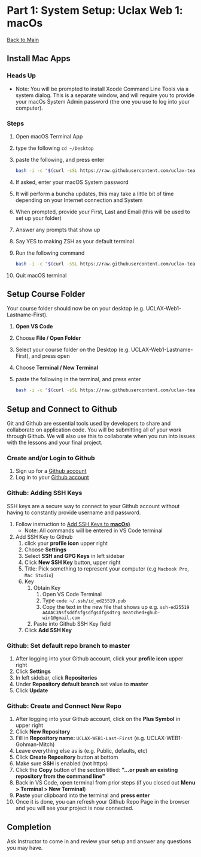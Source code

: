 # Part 1: System Setup: Uclax Web 1: macOs

[Back to Main](../../../../readme.md)

## Install Mac Apps

### Heads Up

-   Note: You will be prompted to install Xcode Command Line Tools via a system dialog. This is a separate window, and will require you to provide your macOs System Admin password (the one you use to log into your computer).

### Steps

1. Open macOS Terminal App
2. type the following `cd ~/Desktop`
3. paste the following, and press enter

    ```bash
    bash -i -c "$(curl -sSL https://raw.githubusercontent.com/uclax-teach/uclax-web1-gohman-mitch-2025/refs/heads/master/_course_support/scripts/macOs-v4/1.macOs-mac-apps-part1.sh)"
    ```

4. If asked, enter your macOS System password
5. It will perform a buncha updates, this may take a little bit of time depending on your Internet connection and System
6. When prompted, provide your First, Last and Email (this will be used to set up your folder)
7. Answer any prompts that show up
8. Say YES to making ZSH as your default terminal
9. Run the following command

    ```bash
    bash -i -c "$(curl -sSL https://raw.githubusercontent.com/uclax-teach/uclax-web1-gohman-mitch-2025/refs/heads/master/_course_support/scripts/macOs-v4/2.macOs-mac-apps-part2.sh)"
    ```

10. Quit macOS terminal

## Setup Course Folder

Your course folder should now be on your desktop (e.g. UCLAX-Web1-Lastname-First).

1. **Open VS Code**
2. Choose **File / Open Folder**
3. Select your course folder on the Desktop (e.g. UCLAX-Web1-Lastname-First), and press open
4. Choose **Terminal / New Terminal**
5. paste the following in the terminal, and press enter

    ```bash
    bash -i -c "$(curl -sSL https://raw.githubusercontent.com/uclax-teach/uclax-web1-gohman-mitch-2025/refs/heads/master/_course_support/scripts/macOs-v4/3.macOs-zsh-course-folder.sh)"
    ```

## Setup and Connect to Github

Git and Github are essential tools used by developers to share and collaborate on application code. You will be submitting all of your work through Github. We will also use this to collaborate when you run into issues with the lessons and your final project.

### Create and/or Login to Github

1. Sign up for a [Github account](https://github.com/join)
2. Log in to your [Github account](https://github.com/login)

### Github: Adding SSH Keys

SSH keys are a secure way to connect to your Github account without having to constantly provide username and password.

1. Follow instruction to [Add SSH Keys to **macOs)**](https://docs.github.com/en/authentication/connecting-to-github-with-ssh/generating-a-new-ssh-key-and-adding-it-to-the-ssh-agent?platform=mac)
    - Note: All commands will be entered in VS Code terminal
2. Add SSH Key to Github
    1. click your **profile icon** upper right
    2. Choose **Settings**
    3. Select **SSH and GPG Keys** in left sidebar
    4. Click **New SSH Key** button, upper right
    5. Title: Pick something to represent your computer (e.g `Macbook Pro`, `Mac Studio`)
    6. Key
        1. Obtain Key
            1. Open VS Code Terminal
            2. Type `code ~/.ssh/id_ed25519.pub`
            3. Copy the text in the new file that shows up e.g. `ssh-ed25519 AAAAC3Nsfsddfsfgsdfgsdfgsdtrg meatched+ghub-win1@gmail.com`
        2. Paste into Github SSH Key field
    7. Click **Add SSH Key**

### Github: Set default repo branch to master

1. After logging into your Github account, click your **profile icon** upper right
2. Click **Settings**
3. In left sidebar, click **Repositories**
4. Under **Repository default branch** set value to **master**
5. Click **Update**

### Github: Create and Connect New Repo

1. After logging into your Github account, click on the **Plus Symbol** in upper right
2. Click **New Repository**
3. Fill in **Repository name:** `UCLAX-WEB1-Last-First` (e.g. UCLAX-WEB1-Gohman-Mitch)
4. Leave everything else as is (e.g. Public, defaults, etc)
5. Click **Create Repository** button at bottom
6. Make sure **SSH** is enabled (not https)
7. Click the **Copy** button of the section titled: **"…or push an existing repository from the command line"**
8. Back in VS Code, open terminal from prior steps (if you closed out **Menu > Terminal > New Terminal**)
9. **Paste** your clipboard into the terminal and **press enter**
10. Once it is done, you can refresh your Github Repo Page in the browser and you will see your project is now connected.

## Completion

Ask Instructor to come in and review your setup and answer any questions you may have.
